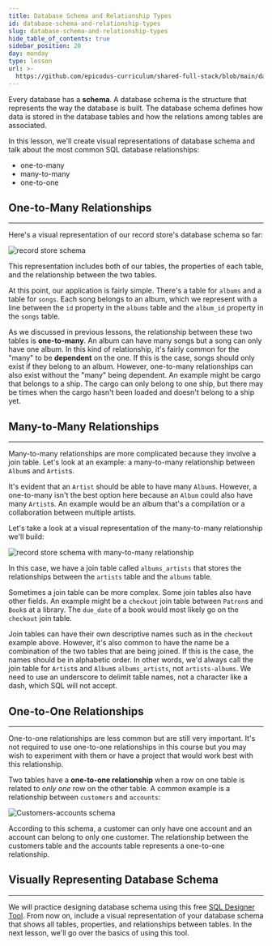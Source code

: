 ```yaml
---
title: Database Schema and Relationship Types
id: database-schema-and-relationship-types
slug: database-schema-and-relationship-types
hide_table_of_contents: true
sidebar_position: 20
day: monday
type: lesson
url: >-
  https://github.com/epicodus-curriculum/shared-full-stack/blob/main/database_schema_and_relationship_types.md
---
```


Every database has a **schema**. A database schema is the structure that represents the way the database is built.  The database schema defines how data is stored in the database tables and how the relations among tables are associated.

In this lesson, we'll create visual representations of database schema and talk about the most common SQL database relationships:

* one-to-many
* many-to-many
* one-to-one

## One-to-Many Relationships
---

Here's a visual representation of our record store's database schema so far:

![record store schema](https://learnhowtoprogram.s3.us-west-2.amazonaws.com/RUBY/Week+3+-+Databases+with+SQL/one-to-many.png)

This representation includes both of our tables, the properties of each table, and the relationship between the two tables.

At this point, our application is fairly simple. There's a table for `albums` and a table for `songs`. Each song belongs to an album, which we represent with a line between the `id` property in the `albums` table and the `album_id` property in the `songs` table.

As we discussed in previous lessons, the relationship between these two tables is **one-to-many**. An album can have many songs but a song can only have one album. In this kind of relationship, it's fairly common for the "many" to be **dependent** on the one. If this is the case, songs should only exist if they belong to an album. However, one-to-many relationships can also exist without the "many" being dependent. An example might be cargo that belongs to a ship. The cargo can only belong to one ship, but there may be times when the cargo hasn't been loaded and doesn't belong to a ship yet.

## Many-to-Many Relationships
---

Many-to-many relationships are more complicated because they involve a join table. Let's look at an example: a many-to-many relationship between `Album`s and `Artist`s.

It's evident that an `Artist` should be able to have many `Album`s. However, a one-to-many isn't the best option here because an `Album` could also have many `Artist`s. An example would be an album that's a compilation or a collaboration between multiple artists.

Let's take a look at a visual representation of the many-to-many relationship we'll build:

![record store schema with many-to-many relationship](https://learnhowtoprogram.s3.us-west-2.amazonaws.com/RUBY/Week+3+-+Databases+with+SQL/many-to-many.png)

In this case, we have a join table called `albums_artists` that stores the relationships between the `artists` table and the `albums` table.

Sometimes a join table can be more complex. Some join tables also have other fields. An example might be a `checkout` join table between `Patron`s and `Book`s at a library. The `due_date` of a book would most likely go on the `checkout` join table.

Join tables can have their own descriptive names such as in the `checkout` example above. However, it's also common to have the name be a combination of the two tables that are being joined. If this is the case, the names should be in alphabetic order. In other words, we'd always call the join table for `Artist`s and `Album`s `albums_artists`, not `artists-albums`. We need to use an underscore to delimit table names, not a character like a dash, which SQL will not accept.

## One-to-One Relationships
---

One-to-one relationships are less common but are still very important. It's not required to use one-to-one relationships in this course but you may wish to experiment with them or have a project that would work best with this relationship.

Two tables have a **one-to-one relationship** when a row on one table is related to _only one_ row on the other table. A common example is a relationship between `customers` and `accounts`:

![Customers-accounts schema](https://learnhowtoprogram.s3.us-west-2.amazonaws.com/database-schema/customers-accounts-schema.png)

According to this schema, a customer can only have one account and an account can belong to only one customer.  The relationship between the customers table and the accounts table represents a one-to-one relationship.

## Visually Representing Database Schema
---

We will practice designing database schema using this free [SQL Designer Tool](http://ondras.zarovi.cz/sql/demo/). From now on, include a visual representation of your database schema that shows all tables, properties, and relationships between tables. In the next lesson, we'll go over the basics of using this tool.

